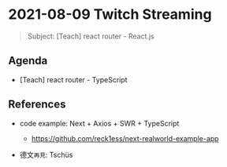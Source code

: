 # 2021-08-09 Twitch Streaming


> Subject: [Teach] react router - React.js

<!--  
const div = document.querySelector('.sc-AxjAm .iltvOi');
div.innerText = 'https://hackmd.io/@koshuang/twitch-streaming';
div.style.fontSize='18px';
-->

## Agenda

- [Teach] react router - TypeScript

## References

- code example: Next + Axios + SWR + TypeScript
  - https://github.com/reck1ess/next-realworld-example-app

- 德文`再見`: Tschüs